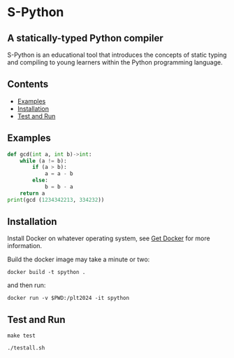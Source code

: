 # S-Python
## A statically-typed Python compiler   

S-Python is an educational tool that introduces the concepts of static typing and compiling to young learners within the Python programming language.

## Contents
* [Examples](#ex)
* [Installation](#install)
* [Test and Run](#test)

## <a name="ex"></a> Examples
```py
def gcd(int a, int b)->int:
    while (a != b):
        if (a > b):    
            a = a - b
        else:
            b = b - a
    return a
print(gcd (1234342213, 334232))
```
## <a name="install"></a> Installation

Install Docker on whatever operating system, see [Get Docker](https://docs.docker.com/get-docker/) for more information.

Build the docker image may take a minute or two:
```console
docker build -t spython .
```
and then run:
```console
docker run -v $PWD:/plt2024 -it spython
```

## <a name="test"></a> Test and Run
```console
make test
```
```console
./testall.sh
```
